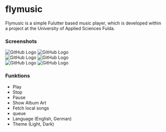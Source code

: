 # flymusic

Flymusic is a simple Fulutter based music player, which is developed within a project at the University of Applied Sciences Fulda.

### Screenshots
![GitHub Logo](images/002.jpg)  ![GitHub Logo](images/003.jpg)  
![GitHub Logo](images/005.jpg)  ![GitHub Logo](images/006.jpg)  
![GitHub Logo](images/007.jpg)  ![GitHub Logo](images/004.jpg)  

### Funktions
- Play
- Stop
- Pause
- Show Album Art
- Fetch local songs
- queue
- Language (English, German)
- Theme (Light, Dark)

